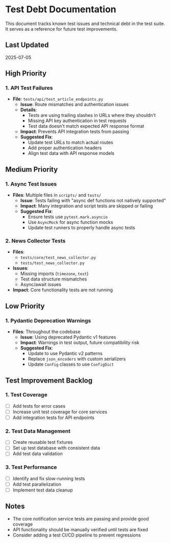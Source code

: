 # Test Debt Documentation

This document tracks known test issues and technical debt in the test suite. It serves as a reference for future test improvements.

## Last Updated
2025-07-05

## High Priority

### 1. API Test Failures
- **File**: `tests/api/test_article_endpoints.py`
  - **Issue**: Route mismatches and authentication issues
  - **Details**:
    - Tests are using trailing slashes in URLs where they shouldn't
    - Missing API key authentication in test requests
    - Test data doesn't match expected API response format
  - **Impact**: Prevents API integration tests from passing
  - **Suggested Fix**:
    - Update test URLs to match actual routes
    - Add proper authentication headers
    - Align test data with API response models

## Medium Priority

### 1. Async Test Issues
- **Files**: Multiple files in `scripts/` and `tests/`
  - **Issue**: Tests failing with "async def functions not natively supported"
  - **Impact**: Many integration and script tests are skipped or failing
  - **Suggested Fix**:
    - Ensure tests use `pytest.mark.asyncio`
    - Use `AsyncMock` for async function mocks
    - Update test runners to properly handle async tests

### 2. News Collector Tests
- **Files**:
  - `tests/core/test_news_collector.py`
  - `tests/test_news_collector.py`
- **Issues**:
  - Missing imports (`timezone`, `text`)
  - Test data structure mismatches
  - Async/await issues
- **Impact**: Core functionality tests are not running

## Low Priority

### 1. Pydantic Deprecation Warnings
- **Files**: Throughout the codebase
  - **Issue**: Using deprecated Pydantic v1 features
  - **Impact**: Warnings in test output, future compatibility risk
  - **Suggested Fix**:
    - Update to use Pydantic v2 patterns
    - Replace `json_encoders` with custom serializers
    - Update `Config` classes to use `ConfigDict`

## Test Improvement Backlog

### 1. Test Coverage
- [ ] Add tests for error cases
- [ ] Increase unit test coverage for core services
- [ ] Add integration tests for API endpoints

### 2. Test Data Management
- [ ] Create reusable test fixtures
- [ ] Set up test database with consistent data
- [ ] Add test data validation

### 3. Test Performance
- [ ] Identify and fix slow-running tests
- [ ] Add test parallelization
- [ ] Implement test data cleanup

## Notes
- The core notification service tests are passing and provide good coverage
- API functionality should be manually verified until tests are fixed
- Consider adding a test CI/CD pipeline to prevent regressions
